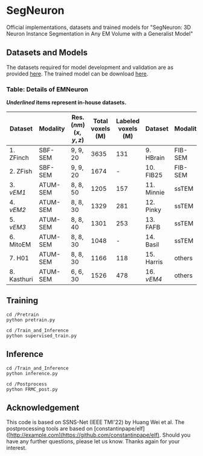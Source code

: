 # SegNeuron
Official implementations, datasets and trained models for "SegNeuron: 3D Neuron Instance Segmentation in
 Any EM Volume with a Generalist Model"
## Datasets and Models
The datasets required for model development and validation are as provided [here](https://huggingface.co/yanchaoz/EMNeuron). The trained model can be download [here](https://huggingface.co/yanchaoz/SegNeuron).
### Table: Details of EMNeuron
**_Underlined_ items represent in-house datasets.**

| Dataset              | Modality   | Res.($nm$) ($x,y,z$) | Total voxels (M) | Labeled voxels (M) | Dataset               | Modality   | Res.($nm$) ($x,y,z$) | Total voxels (M) | Labeled voxels (M) |
|----------------------|------------|----------------------|------------------|--------------------|-----------------------|------------|----------------------|------------------|--------------------|
| 1. ZFinch       | SBF-SEM    | 9, 9, 20             | 3635             | 131                | 9. HBrain         | FIB-SEM    | 8, 8, 8              | 3072             | 844                |
| 2. ZFish        | SBF-SEM    | 9, 9, 20             | 1674             | -                  | 10. FIB25        | FIB-SEM    | 8, 8, 8              | 312              | 312                |
| 3. _vEM1_            | ATUM-SEM   | 8, 8, 50             | 1205             | 157                | 11. Minnie       | ssTEM      | 8, 8, 40             | 2096             | -                  |
| 4. _vEM2_            | ATUM-SEM   | 8, 8, 30             | 1329             | 281                | 12. Pinky        | ssTEM      | 8, 8, 40             | 1165             | 117                |
| 5. _vEM3_            | ATUM-SEM   | 8, 8, 40             | 1301             | 253                | 13. FAFB         | ssTEM      | 8, 8, 40             | 2625             | 577                |
| 6. MitoEM        | ATUM-SEM   | 8, 8, 30             | 1048             | -                  | 14. Basil        | ssTEM      | 8, 8, 40             | 23               | 23                 |
| 7. H01           | ATUM-SEM   | 8, 8, 30             | 1166             | 118                | 15. Harris       | others     | 6, 6, 50             | 30               | 30                 |
| 8. Kasthuri      | ATUM-SEM   | 6, 6, 30             | 1526             | 478                | 16. _vEM4_            | others     | 8, 8, 20             | 45               | 45                 |

## Training
```
cd /Pretrain
python pretrain.py
```
```
cd /Train_and_Inference
python supervised_train.py
```
## Inference
```
cd /Train_and_Inference
python inference.py
```
```
cd /Postprocess
python FRMC_post.py
```
## Acknowledgement
This code is based on SSNS-Net (IEEE TMI'22) by Huang Wei et al. The postprocessing tools are based on [constantinpape/elf]([http://example.com](https://github.com/constantinpape/elf). Should you have any further questions, please let us know. Thanks again for your interest.
